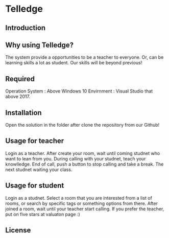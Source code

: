 # Telledge
## Introduction


## Why using Telledge?
The system provide a opportunities to be a teacher to everyone.
Or, can be learning skills a lot as student.
Our skills will be beyond previous!

## Required
Operation System : Above Windows 10
Envirnment : Visual Studio that above 2017.

## Installation
Open the solution in the folder after clone the repository from our Github!

## Usage for teacher
Login as a teacher.
After create your room, wait until coming studnet who want to lean from you.
During calling with your studnet, teach your knowlledge.
End of call, push a button to stop calling and take a break.
The next studnet waiting your class.

## Usage for student
Login as a studnet.
Select a room that you are interested from a list of rooms, or search by specific tags or something options from there.
After joined a room, wait until your teacher start calling.
If you prefer the teacher, put on five stars at valuaton page :)

## License
